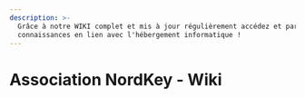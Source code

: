 ```yaml
---
description: >-
  Grâce à notre WIKI complet et mis à jour régulièrement accédez et partagez des
  connaissances en lien avec l'hébergement informatique !
---
```


# Association NordKey - Wiki

